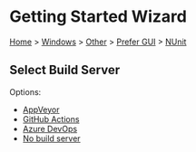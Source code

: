 <!--
GENERATED FILE - DO NOT EDIT
This file was generated by [MarkdownSnippets](https://github.com/SimonCropp/MarkdownSnippets).
Source File: /docs/mdsource/wiz/Windows_Other_Gui_NUnit.source.md
To change this file edit the source file and then run MarkdownSnippets.
-->

# Getting Started Wizard

[Home](/docs/wiz/readme.md) > [Windows](Windows.md) > [Other](Windows_Other.md) > [Prefer GUI](Windows_Other_Gui.md) > [NUnit](Windows_Other_Gui_NUnit.md)

## Select Build Server

Options:
 * [AppVeyor](Windows_Other_Gui_NUnit_AppVeyor.md)
 * [GitHub Actions](Windows_Other_Gui_NUnit_GitHubActions.md)
 * [Azure DevOps](Windows_Other_Gui_NUnit_AzureDevOps.md)
 * [No build server](Windows_Other_Gui_NUnit_None.md)
